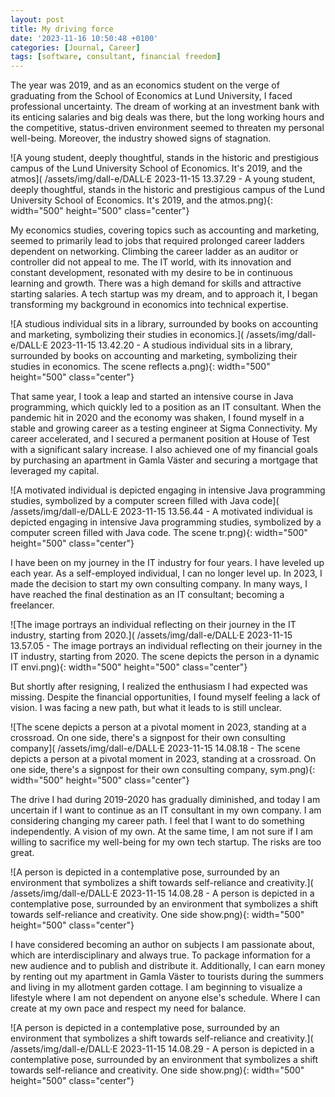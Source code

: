 ```yaml
---
layout: post
title: My driving force
date: '2023-11-16 10:50:48 +0100'
categories: [Journal, Career]
tags: [software, consultant, financial freedom]
---
```


The year was 2019, and as an economics student on the verge of graduating from the School of Economics at Lund University, I faced professional uncertainty. The dream of working at an investment bank with its enticing salaries and big deals was there, but the long working hours and the competitive, status-driven environment seemed to threaten my personal well-being. Moreover, the industry showed signs of stagnation.

![A young student, deeply thoughtful, stands in the historic and prestigious campus of the
Lund University School of Economics. It's 2019, and the atmos](
    /assets/img/dall-e/DALL·E 2023-11-15 13.37.29 - A young student, deeply thoughtful, stands in the historic and prestigious campus of the Lund University School of Economics. It's 2019, and the atmos.png){: width="500" height="500" class="center"}

My economics studies, covering topics such as accounting and marketing, seemed to primarily lead to jobs that required prolonged career ladders dependent on networking. Climbing the career ladder as an auditor or controller did not appeal to me. The IT world, with its innovation and constant development, resonated with my desire to be in continuous learning and growth. There was a high demand for skills and attractive starting salaries. A tech startup was my dream, and to approach it, I began transforming my background in economics into technical expertise.

![A studious individual sits in a library, surrounded by books on accounting and marketing,
symbolizing their studies in economics.](
    /assets/img/dall-e/DALL·E 2023-11-15 13.42.20 - A studious individual sits in a library, surrounded by books on accounting and marketing, symbolizing their studies in economics. The scene reflects a.png){: width="500" height="500" class="center"}

That same year, I took a leap and started an intensive course in Java programming, which quickly led to a position as an IT consultant. When the pandemic hit in 2020 and the economy was shaken, I found myself in a stable and growing career as a testing engineer at Sigma Connectivity. My career accelerated, and I secured a permanent position at House of Test with a significant salary increase. I also achieved one of my financial goals by purchasing an apartment in Gamla Väster and securing a mortgage that leveraged my capital.

![A motivated individual is depicted engaging in intensive Java programming studies,
symbolized by a computer screen filled with Java code](
    /assets/img/dall-e/DALL·E 2023-11-15 13.56.44 - A motivated individual is depicted engaging in intensive Java programming studies, symbolized by a computer screen filled with Java code. The scene tr.png){: width="500" height="500" class="center"}

I have been on my journey in the IT industry for four years. I have leveled up each year. As a self-employed individual, I can no longer level up. In 2023, I made the decision to start my own consulting company. In many ways, I have reached the final destination as an IT consultant; becoming a freelancer.

![The image portrays an individual reflecting on their journey in the IT industry, starting from 2020.](
    /assets/img/dall-e/DALL·E 2023-11-15 13.57.05 - The image portrays an individual reflecting on their journey in the IT industry, starting from 2020. The scene depicts the person in a dynamic IT envi.png){: width="500" height="500" class="center"}

But shortly after resigning, I realized the enthusiasm I had expected was missing. Despite the financial opportunities, I found myself feeling a lack of vision. I was facing a new path, but what it leads to is still unclear.

![The scene depicts a person at a pivotal moment in 2023, standing at a crossroad. On one side,
there's a signpost for their own consulting company](
    /assets/img/dall-e/DALL·E 2023-11-15 14.08.18 - The scene depicts a person at a pivotal moment in 2023, standing at a crossroad. On one side, there's a signpost for their own consulting company, sym.png){: width="500" height="500" class="center"}

The drive I had during 2019-2020 has gradually diminished, and today I am uncertain if I want to continue as an IT consultant in my own company. I am considering changing my career path. I feel that I want to do something independently. A vision of my own. At the same time, I am not sure if I am willing to sacrifice my well-being for my own tech startup. The risks are too great.

![A person is depicted in a contemplative pose, surrounded by an environment that symbolizes a shift towards self-reliance and creativity.](
    /assets/img/dall-e/DALL·E 2023-11-15 14.08.28 - A person is depicted in a contemplative pose, surrounded by an environment that symbolizes a shift towards self-reliance and creativity. One side show.png){: width="500" height="500" class="center"}

I have considered becoming an author on subjects I am passionate about, which are interdisciplinary and always true. To package information for a new audience and to publish and distribute it. Additionally, I can earn money by renting out my apartment in Gamla Väster to tourists during the summers and living in my allotment garden cottage. I am beginning to visualize a lifestyle where I am not dependent on anyone else's schedule. Where I can create at my own pace and respect my need for balance.

![A person is depicted in a contemplative pose, surrounded by an environment that symbolizes a shift towards self-reliance and creativity.](
    /assets/img/dall-e/DALL·E 2023-11-15 14.08.29 - A person is depicted in a contemplative pose, surrounded by an environment that symbolizes a shift towards self-reliance and creativity. One side show.png){: width="500" height="500" class="center"}